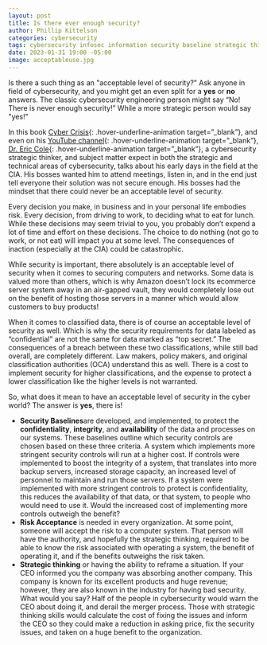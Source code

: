 ```yaml
---
layout: post
title: Is there ever enough security?
author: Phillip Kittelson
categories: cybersecurity
tags: cybersecurity infosec information security baseline strategic thinking
date: 2023-01-31 19:00 -05:00
image: acceptableuse.jpg
---
```


Is there a such thing as an "acceptable level of security?" Ask anyone in field of cybersecurity, and you might get an even split for a __yes__ or __no__ answers. The classic cybersecurity engineering person might say “No! There is never enough security!” While a more strategic person would say "yes!"

In this book [Cyber Crisis](https://www.amazon.com/Cyber-Crisis-Protecting-Business-Threats/dp/1950665836){: .hover-underline-animation target=”_blank”}, and even on his [YouTube channel](https://www.youtube.com/c/DrEricCole){: .hover-underline-animation target=”_blank”}, [Dr. Eric Cole](https://secure-anchor.com/about/){: .hover-underline-animation target=”_blank”}, a cybersecurity strategic thinker, and subject matter expect in both the strategic and technical areas of cybersecurity, talks about his early days in the field at the CIA. His bosses wanted him to attend meetings, listen in, and in the end just tell everyone their solution was not secure enough. His bosses had the mindset that there could never be an acceptable level of security.

Every decision you make, in business and in your personal life embodies risk. Every decision, from driving to work, to deciding what to eat for lunch. While these decisions may seem trivial to you, you probably don’t expend a lot of time and effort on these decisions. The choice to do nothing (not go to work, or not eat) will impact you at some level. The consequences of inaction (especially at the CIA) could be catastrophic.

While security is important, there absolutely is an acceptable level of security when it comes to securing computers and networks. Some data is valued more than others, which is why Amazon doesn’t lock its ecommerce server system away in an air-gapped vault, they would completely lose out on the benefit of hosting those servers in a manner which would allow customers to buy products!

When it comes to classified data, there is of course an acceptable level of security as well. Which is why the security requirements for data labeled as “confidential” are not the same for data marked as “top secret.” The consequences of a breach between these two classifications, while still bad overall, are completely different. Law makers, policy makers, and original classification authorities (OCA) understand this as well. There is a cost to implement security for higher classifications, and the expense to protect a lower classification like the higher levels is not warranted.

So, what does it mean to have an acceptable level of security in the cyber world? The answer is **yes**, there is!
- **Security Baselines**are developed, and implemented, to protect the __confidentiality__, __integrity__, and __availability__ of the data and processes on our systems. These baselines outline which security controls are chosen based on these three criteria. A system which implements more stringent security controls will run at a higher cost. If controls were implemented to boost the integrity of a system, that translates into more backup servers, increased storage capacity, an increased level of personnel to maintain and run those servers. If a system were implemented with more stringent controls to protect is confidentiality, this reduces the availability of that data, or that system, to people who would need to use it. Would the increased cost of implementing more controls outweigh the benefit?
- **Risk Acceptance** is needed in every organization. At some point, someone will accept the risk to a computer system. That person will have the authority, and hopefully the strategic thinking, required to be able to know the risk associated with operating a system, the benefit of operating it, and if the benefits outweighs the risk taken.
- **Strategic thinking** or having the ability to reframe a situation. If your CEO informed you the company was absorbing another company. This company is known for its excellent products and huge revenue; however, they are also known in the industry for having bad security. What would you say? Half of the people in cybersecurity would warn the CEO about doing it, and derail the merger process. Those with strategic thinking skills would calculate the cost of fixing the issues and inform the CEO so they could make a reduction in asking price, fix the security issues, and taken on a huge benefit to the organization.